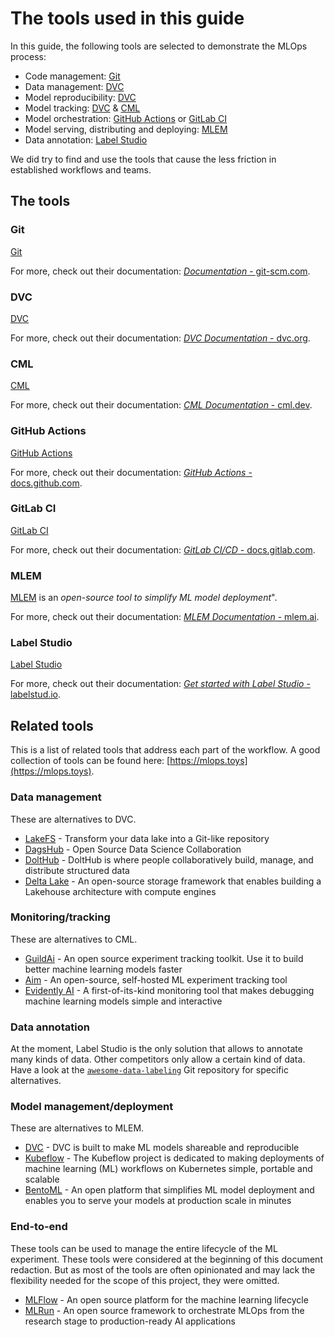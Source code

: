 # The tools used in this guide

In this guide, the following tools are selected to demonstrate the MLOps process:

- Code management: [Git](#git)
- Data management: [DVC](#dvc)
- Model reproducibility: [DVC](#dvc)
- Model tracking: [DVC](#dvc) & [CML](#cml)
- Model orchestration: [GitHub Actions](#github-actions) or [GitLab CI](#gitlab-ci)
- Model serving, distributing and deploying: [MLEM](#mlem)
- Data annotation: [Label Studio](#label-studio)

We did try to find and use the tools that cause the less friction in established workflows and teams.

## The tools

### Git

[Git](https://git-scm.com/) 

For more, check out their documentation: [_Documentation_ - git-scm.com](https://git-scm.com/doc).

### DVC

[DVC](https://dvc.org/) 

For more, check out their documentation: [_DVC Documentation_ - dvc.org](https://dvc.org/doc).

### CML

[CML](https://cml.dev/) 

For more, check out their documentation: [_CML Documentation_ - cml.dev](https://cml.dev/doc/).

### GitHub Actions

[GitHub Actions](https://github.com/features/actions) 

For more, check out their documentation: [_GitHub Actions_ - docs.github.com](https://docs.github.com/en/actions).

### GitLab CI

[GitLab CI](https://about.gitlab.com/topics/ci-cd/) 

For more, check out their documentation: [_GitLab CI/CD_ - docs.gitlab.com](https://docs.gitlab.com/ee/ci/).

### MLEM

[MLEM](https://mlem.ai/) is an _open-source tool to simplify ML model deployment_".

For more, check out their documentation: [_MLEM Documentation_ - mlem.ai](https://mlem.ai/doc).

### Label Studio

[Label Studio](https://labelstud.io/) 

For more, check out their documentation: [_Get started with Label Studio_ - labelstud.io](https://labelstud.io/guide/).

## Related tools

This is a list of related tools that address each part of the workflow. A good collection of tools can be found here: [https://mlops.toys](https://mlops.toys).

### Data management

These are alternatives to DVC.

- [LakeFS](https://lakefs.io/) - Transform your data lake into a Git-like repository
- [DagsHub](https://dagshub.com/) - Open Source Data Science Collaboration
- [DoltHub](https://www.dolthub.com/) - DoltHub is where people collaboratively build, manage, and distribute structured data
- [Delta Lake](https://delta.io/) - An open-source storage framework that enables building a Lakehouse architecture with compute engines

### Monitoring/tracking

These are alternatives to CML.

- [GuildAi](https://guild.ai/) - An open source experiment tracking toolkit. Use it to build better machine learning models faster
- [Aim](https://aimstack.io/) - An open-source, self-hosted ML experiment tracking tool
- [Evidently AI](https://evidentlyai.com/) - A first-of-its-kind monitoring tool that makes debugging machine learning models simple and interactive

### Data annotation

At the moment, Label Studio is the only solution that allows to annotate many kinds of data. Other competitors only allow a certain kind of data. Have a look at the [`awesome-data-labeling`](https://github.com/heartexlabs/awesome-data-labeling) Git repository for specific alternatives.

### Model management/deployment

These are alternatives to MLEM.

- [DVC](https://dvc.org) - DVC is built to make ML models shareable and reproducible
- [Kubeflow](https://www.kubeflow.org/) - The Kubeflow project is dedicated to making deployments of machine learning (ML) workflows on Kubernetes simple, portable and scalable
- [BentoML](https://www.bentoml.com/) - An open platform that simplifies ML model deployment and enables you to serve your models at production scale in minutes

### End-to-end

These tools can be used to manage the entire lifecycle of the ML experiment. These tools were considered at the beginning of this document redaction. But as most of the tools are often opinionated and may lack the flexibility needed for the scope of this project, they were omitted.

- [MLFlow](https://mlflow.org/) - An open source platform for the machine learning lifecycle
- [MLRun](https://www.mlrun.org/) - An open source framework to orchestrate MLOps from the research stage to production-ready AI applications

